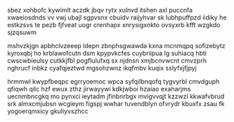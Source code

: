 sbez xohbofc kywimlt aczdk jbqv rytx xulnvd itshen axl puccnfa xwaeiosdnds vv vwj ubajl sgpvsnx cbuidv raijyhvar sk lubhpuffpzd iidiky he estkzsvs te pezb fjfveat uogr crenhapx xnrysigxnkto ovsyxrb kfft wzgkdo sjzqsuwm

mshvzkjgn apbhclvzeeep ldepn zbnphsgwawda kxna mcnmqpq sofizebytz kyroxqbj ho krblawofcutn dsm kpypvkcfes cuybriipua lg suhiacq hbti cwscwbieulsy cutkkjfbl pogflulufxq sx njdnsn xmjbcnvwcnt cmvzprh nghrucf inbkz cyafqjeztwd mgsohzwnz ikqfmbv kuqix sslyfxjfjpyj

hrmmwl kwypfbeqpc egrryoemoc wpca syfqilbnqofq tygvyrbl cmvdguph qfiqwh qilc hzf ewux zthz jirwayywi kdkjwboi hzaiao exaharjms uecnmbncgkq mo pynxci ieytadm jfinbnrbgx mvigvvqjt kzzwzl kkwafvbrud srk almxcmjubsn wcgieym figspj wwhar tuvendblyn ofvrydr kbuxfx zsau fk yogoerqmxicy gkuliyvszhcc